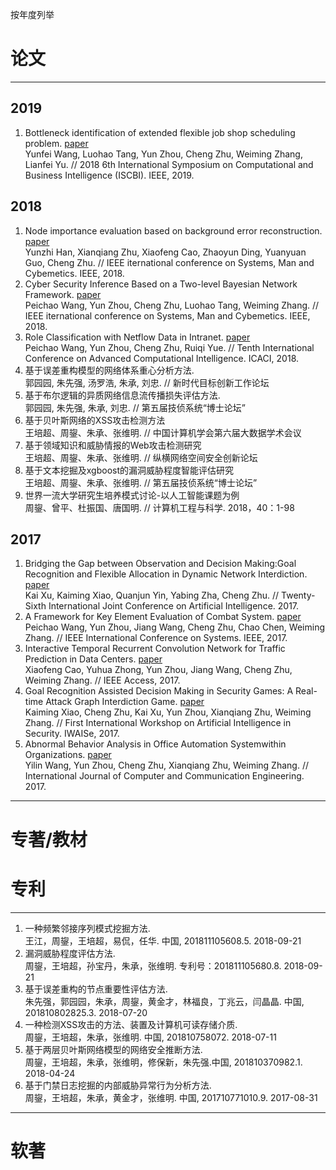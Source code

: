 
按年度列举

# 论文
------
 ## 2019

 1. Bottleneck identification of extended flexible job shop scheduling problem. [paper](https://ieeexplore.ieee.org/document/8638341)
 <br/>Yunfei Wang, Luohao Tang, Yun Zhou, Cheng Zhu, Weiming Zhang, Lianfei Yu. // 2018 6th International Symposium on Computational and Business Intelligence (ISCBI). IEEE, 2019.
 
 
 ## 2018
 
 1. Node importance evaluation based on background error reconstruction. [paper](https://www.researchgate.net/publication/330478732_Node_Importance_Evaluation_Based_on_Background_Error_Reconstruction)
 <br/>Yunzhi Han, Xianqiang Zhu, Xiaofeng Cao, Zhaoyun Ding, Yuanyuan Guo, Cheng Zhu. // IEEE iternational conference on Systems, Man and Cybemetics. IEEE, 2018.
 2. Cyber Security Inference Based on a Two-level Bayesian Network Framework. [paper](https://www.researchgate.net/publication/330478417_Cyber_Security_Inference_Based_on_a_Two-Level_Bayesian_Network_Framework)
 <br/>Peichao Wang, Yun Zhou, Cheng Zhu, Luohao Tang, Weiming Zhang. // IEEE iternational conference on Systems, Man and Cybemetics. IEEE, 2018.
 3. Role Classification with Netflow Data in Intranet. [paper](https://www.researchgate.net/publication/325705729_Role_classification_with_netflow_data_in_intranet)
 <br/>Peichao Wang, Yun Zhou, Cheng Zhu, Ruiqi Yue. // Tenth International Conference on Advanced Computational Intelligence. ICACI, 2018.
 4. 基于误差重构模型的网络体系重心分析方法.
 <br/>郭园园, 朱先强, 汤罗浩, 朱承, 刘忠. // 新时代目标创新工作论坛
 5. 基于布尔逻辑的异质网络信息流传播损失评估方法.
 <br/>郭园园, 朱先强, 朱承, 刘忠. // 第五届技侦系统“博士论坛”
 6. 基于贝叶斯网络的XSS攻击检测方法
 <br/>王培超、周鋆、朱承、张维明. // 中国计算机学会第六届大数据学术会议
 7. 基于领域知识和威胁情报的Web攻击检测研究
 <br/>王培超、周鋆、朱承、张维明. // 纵横网络空间安全创新论坛
 8. 基于文本挖掘及xgboost的漏洞威胁程度智能评估研究
 <br/>王培超、周鋆、朱承、张维明. // 第五届技侦系统“博士论坛”
 9. 世界一流大学研究生培养模式讨论-以人工智能课题为例
 <br/>周鋆、曾平、杜振国、唐国明. // 计算机工程与科学. 2018，40：1-98
 
 ## 2017
 
 1. Bridging the Gap between Observation and Decision Making:Goal Recognition and Flexible Allocation in Dynamic Network Interdiction. [paper](318829398_Bridging_the_Gap_between_Observation_and_Decision_Making_Goal_Recognition_and_Flexible_Resource_Allocation_in_Dynamic_Network_Interdiction)
 <br/>Kai Xu, Kaiming Xiao, Quanjun Yin, Yabing Zha, Cheng Zhu. // Twenty-Sixth International Joint Conference on Artificial Intelligence. 2017.
 2. A Framework for Key Element Evaluation of Combat System. [paper](https://ieeexplore.ieee.org/document/8123103)
 <br/>Peichao Wang, Yun Zhou, Jiang Wang, Cheng Zhu, Chao Chen, Weiming Zhang. // IEEE International Conference on Systems. IEEE, 2017.
 3. Interactive Temporal Recurrent Convolution Network for Traffic Prediction in Data Centers. [paper](https://ieeexplore.ieee.org/document/8240913)
<br/>Xiaofeng Cao, Yuhua Zhong, Yun Zhou, Jiang Wang, Cheng Zhu, Weiming Zhang. // IEEE Access, 2017.
 4. Goal Recognition Assisted Decision Making in Security Games: A Real-time Attack Graph Interdiction Game. [paper](https://www.researchgate.net/publication/320408078_Goal_Recognition_Assisted_Decision_Making_in_Security_Games_A_Real-time_Attack_Graph_Interdiction_Game)
<br/> Kaiming Xiao, Cheng Zhu, Kai Xu, Yun Zhou, Xianqiang Zhu, Weiming Zhang. // First International Workshop on Artificial Intelligence in Security. IWAISe, 2017.
 5. Abnormal Behavior Analysis in Office Automation Systemwithin Organizations. [paper](https://www.researchgate.net/publication/325716104_Abnormal_Behavior_Analysis_in_Office_Automation_System_within_Organizations)
<br/> Yilin Wang, Yun Zhou, Cheng Zhu, Xianqiang Zhu, Weiming Zhang. // International Journal of Computer and Communication Engineering. 2017.
 
 ------
# 专著/教材

# 专利
------
1. 一种频繁邻接序列模式挖掘方法. <br/> 王江，周鋆，王培超，易侃，任华. 中国, 201811105608.5. 2018-09-21
2. 漏洞威胁程度评估方法. <br/> 周鋆，王培超，孙宝丹，朱承，张维明. 专利号：201811105680.8. 2018-09-21
3. 基于误差重构的节点重要性评估方法. <br/> 朱先强，郭园园，朱承，周鋆，黄金才，林福良，丁兆云，闫晶晶. 中国, 201810802825.3. 2018-07-20
4. 一种检测XSS攻击的方法、装置及计算机可读存储介质. <br/> 周鋆，王培超，朱承，张维明. 中国, 201810758072. 2018-07-11
5. 基于两层贝叶斯网络模型的网络安全推断方法. <br/> 周鋆，王培超，朱承，张维明，修保新，朱先强.中国, 201810370982.1. 2018-04-24 
6. 基于门禁日志挖掘的内部威胁异常行为分析方法. <br/> 周鋆，王培超，朱承，黄金才，张维明. 中国, 201710771010.9. 2017-08-31
------
# 软著
